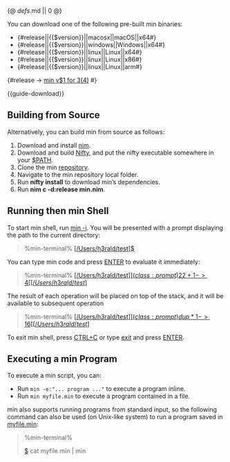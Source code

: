 {@ _defs_.md || 0 @}

You can download one of the following pre-built min binaries:

* {#release||{{$version}}||macosx||macOS||x64#}
* {#release||{{$version}}||windows||Windows||x64#}
* {#release||{{$version}}||linux||Linux||x64#}
* {#release||{{$version}}||linux||Linux||x86#}
* {#release||{{$version}}||linux||Linux||arm#}

{#release -> [min v$1 for $3 ($4)](https://github.com/h3rald/min/releases/download/v$1/min\_v$1\_$2\_$4.zip) #}

{{guide-download}}

## Building from Source

Alternatively, you can build min from source as follows:

1. Download and install [nim](https://nim-lang.org).
2. Download and build [Nifty](https://github.com/h3rald/nifty), and put the nifty executable somewhere in your [$PATH](class:kwd).
3. Clone the min [repository](https://github.com/h3rald/min).
4. Navigate to the min repository local folder.
5. Run **nifty install** to download min’s dependencies.
7. Run **nim c -d:release min.nim**.

## Running then min Shell

To start min shell, run [min -i](class:cmd). You will be presented with a prompt displaying the path to the current directory:

> %min-terminal%
> [[/Users/h3rald/test]$](class:prompt)

You can type min code and press [ENTER](class:kbd) to evaluate it immediately:

> %min-terminal%
> [[/Users/h3rald/test]$](class:prompt) 2 2 +
> {1} -> 4 
> [[/Users/h3rald/test]$](class:prompt)

The result of each operation will be placed on top of the stack, and it will be available to subsequent operation

> %min-terminal%
> [[/Users/h3rald/test]$](class:prompt) dup *
> {1} -> 16
> [[/Users/h3rald/test]$](class:prompt)

To exit min shell, press [CTRL+C](class:kbd) or type [exit](class:cmd) and press [ENTER](class:kbd).

## Executing a min Program

To execute a min script, you can:

* Run `min -e:"... program ..."` to execute a program inline.
* Run `min myfile.min` to execute a program contained in a file.

min also supports running programs from standard input, so the following command can also be used (on Unix-like system) to run a program saved in [myfile.min](class:file):

> %min-terminal%
> 
> [$](class:prompt) cat myfile.min | min
